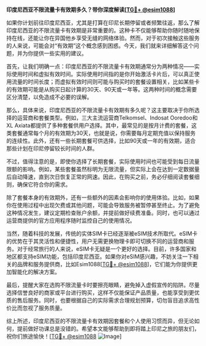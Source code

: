 **印度尼西亚不限流量卡有效期多久？带你深度解读[[TG💪+ @esim1088](https://t.me/s/esim1088)]**

如果你计划前往印度尼西亚，尤其是打算在印尼长期停留或者频繁往返，那么了解印度尼西亚的不限流量卡有效期是非常重要的。这种卡不仅能够帮助你随时随地保持在线，还能让你在异国他乡享受无缝的网络体验。然而，对于初次接触这些服务的人来说，可能会对“有效期”这个概念感到困惑。今天，我们就来详细解答这个问题，并为你提供一些实用的建议。

首先，让我们明确一点：印度尼西亚的不限流量卡有效期通常分为两种情况——实际使用时间和虚拟有效时间。实际使用时间指的是你开始激活卡片后，可以真正使用流量的时间长度；而虚拟有效时间则可能与购买时的套餐设置相关，比如某些卡的有效期可能是从购买日起计算的30天、90天或一年等。这两种时间的概念需要区分清楚，以免造成不必要的误解。

那么，具体来说，印度尼西亚的不限流量卡有效期有多久呢？这主要取决于你所选择的运营商和套餐类型。例如，三大主流运营商Telkomsel、Indosat Ooredoo和XL Axiata都提供了多种套餐供用户选择。其中，最常见的是按月计费的套餐，这类套餐通常每个月的有效期为30天，也就是说，你需要每月定期充值以保持服务的连续性。此外，还有一些长期套餐可供选择，比如90天或一年的有效期，适合那些计划在印尼停留较长时间的人群。

不过，值得注意的是，即使你选择了长期套餐，实际使用时间也可能受到每日流量限额的影响。例如，某些套餐虽然标明为无限流量，但实际上会在达到一定数据量后自动降速，直到次日恢复正常的网速。因此，在购买之前，务必仔细阅读套餐细则，确保它符合你的需求。

除了套餐本身的有效期外，还有一些额外的因素会影响你的使用体验。比如，如果你在使用过程中出现欠费或其他问题，可能会导致服务被暂停甚至终止。为了避免这种情况发生，建议定期检查账户余额，并提前做好续费准备。同时，也可以通过运营商提供的官方应用程序随时监控自己的使用情况。

当然，随着科技的发展，传统的实体SIM卡已经逐渐被eSIM技术所取代。eSIM卡的优势在于其灵活性和便捷性，用户无需更换物理卡即可切换不同的运营商和服务。对于经常旅行的人来说，eSIM卡无疑是一个更好的选择。目前，许多国家和地区都支持eSIM功能，包括印度尼西亚。如果你对eSIM感兴趣，不妨关注一下相关的品牌和服务提供商，比如Esim1088[[TG💪+ @esim1088](https://t.me/s/esim1088)]，它们能为你提供更加智能化的解决方案。

最后，提醒大家在选购不限流量卡时要擦亮眼睛，避免掉入虚假宣传的陷阱。尽量选择信誉良好的商家或平台进行购买，这样不仅能保证产品质量，也能享受到更优质的售后服务。同时，也要根据自己的实际需求合理规划预算，切勿盲目追求高性价比而忽视了服务质量。

综上所述，印度尼西亚的不限流量卡有效期因套餐和个人使用习惯而异，但无论如何，提前做好功课总是没错的。希望本文能够帮助到即将踏上印尼之旅的朋友们，祝你们旅途愉快！[[TG💪+ @esim1088](https://t.me/s/esim1088) ![Image](https://i.postimg.cc/4NQfJmqS/Snipaste-2025-05-13-00-14-12.png)]